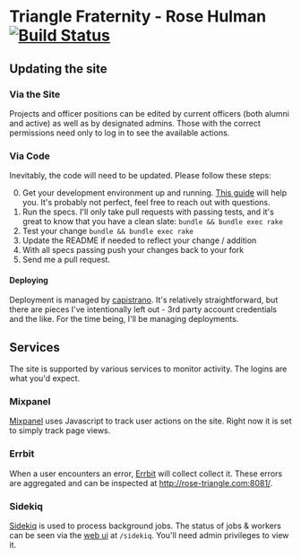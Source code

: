 # Triangle Fraternity - Rose Hulman [![Build Status](https://travis-ci.org/schepedw/rhit_triangle.svg)](https://travis-ci.org/schepedw/rhit_triangle)

## Updating the site

### Via the Site
Projects and officer positions can be edited by current officers
(both alumni and active) as well as by designated admins. Those with
the correct permissions need only to log in to see the available
actions.

### Via Code
Inevitably, the code will need to be updated. Please follow these
steps:

0.  Get your development environment up and running. [This guide](https://gorails.com/setup/ubuntu/14.10) will help you. It's probably not perfect, feel free to reach out with questions.
1.  Run the specs. I'll only take pull requests with passing tests, and
it's great to know that you have a clean slate: `bundle && bundle
exec rake`
2.  Test your change `bundle && bundle
exec rake`
3.  Update the README if needed to reflect your change / addition
4.  With all specs passing push your changes back to your fork
5.  Send me a pull request.

#### Deploying
Deployment is managed by
[capistrano](https://github.com/capistrano/rails). It's relatively
straightforward, but there are pieces I've intentionally left out -
3rd party account credentials and the like. For the time being, I'll be
managing deployments.

## Services
The site is supported by various services to
monitor activity. The logins are what you'd expect.

### Mixpanel
[Mixpanel](https://mixpanel.com/) uses Javascript to track user actions
on the site. Right now it is set to simply track page views.

### Errbit
When a user encounters an error,
[Errbit](https://github.com/errbit/errbit) will collect collect
it. These errors are aggregated and can be inspected at
http://rose-triangle.com:8081/.

### Sidekiq
[Sidekiq](https://github.com/mperham/sidekiq) is used to process
background jobs. The status of jobs & workers can be seen via the [web
ui](https://github.com/mperham/sidekiq/wiki/Monitoring#web-ui) at
`/sidekiq`. You'll need admin privileges to view it.
